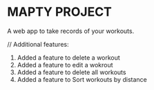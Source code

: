 # MAPTY PROJECT

A web app to take records of your workouts.

// Additional features:

1. Added a feature to delete a workout
2. Added a feature to edit a wokrout
3. Added a feature to delete all workouts
4. Added a feature to Sort workouts by distance
